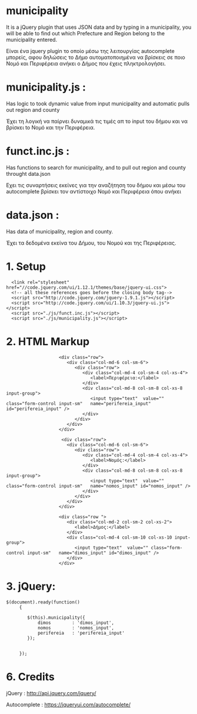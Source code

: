 # municipality

It is a jQuery plugin that uses JSON data and by typing in a municipality, you will be able to find out which Prefecture and Region belong to the municipality entered.


Είναι ένα jquery plugin το οποίο μέσω της λειτουργίας autocomplete μπορείς, αφου δηλώσεις το Δήμο αυτοματοποιημένα να βρίσκεις σε ποιο Νομό και Περιφέρεια ανήκει ο Δήμος που έχεις πληκτρολογήσει.

# municipality.js : 

Has logic to took dynamic value from input municipality and automatic pulls out region and county


Έχει τη λογική να παίρνει δυναμικά τις τιμές απ το input του δήμου και να βρίσκει to Νομό και την Περιφέρεια.

# funct.inc.js : 

Has functions to search for municipality, and to pull out region and county throught data.json


Εχει τις συναρτήσεις εκείνες για την αναζήτηση του δήμου και μέσω του autocomplete βρίσκει τον αντίστοιχο Νομό και Περιφέρεια όπου ανήκει

# data.json : 

Has data of municipality, region and county. 


Έχει τα δεδομένα εκείνα του Δήμου, του Νομού και της Περιφέρειας.

# 1. Setup

      <link rel="stylesheet" href="//code.jquery.com/ui/1.12.1/themes/base/jquery-ui.css">      
      <!-- all these references goes before the closing body tag-->
      <script src="http://code.jquery.com/jquery-1.9.1.js"></script>
      <script src="http://code.jquery.com/ui/1.10.3/jquery-ui.js"></script>
      <script src="./js/funct.inc.js"></script>
      <script src="./js/municipality.js"></script>



# 2. HTML Markup

                        <div class="row">
                           <div class="col-md-6 col-sm-6">
                              <div class="row">
                                 <div class="col-md-4 col-sm-4 col-xs-4">
                                    <label>Περιφέρεια:</label>
                                 </div>
                                 <div class="col-md-8 col-sm-8 col-xs-8 input-group">
                                    <input type="text"  value="" class="form-control input-sm"   name="perifereia_input" id="perifereia_input" />		
                                 </div>
                              </div>
                           </div>
                        </div>
                        
                         <div class="row">
                           <div class="col-md-6 col-sm-6">
                              <div class="row">
                                 <div class="col-md-4 col-sm-4 col-xs-4">
                                    <label>Νομός:</label>
                                 </div>
                                 <div class="col-md-8 col-sm-8 col-xs-8 input-group">
                                    <input type="text"  value="" class="form-control input-sm"   name="nomos_input" id="nomos_input" />
                                 </div>
                              </div>
                           </div>
                        </div>
                        
                        <div class="row ">
                           <div class="col-md-2 col-sm-2 col-xs-2">
                              <label>Δήμος:</label>
                           </div>
                           <div class="col-md-4 col-sm-10 col-xs-10 input-group">
                              <input type="text"  value="" class="form-control input-sm"   name="dimos_input" id="dimos_input" />
                           </div>
                        </div>

# 3. jQuery:
<!--this goes in footer-->

    $(document).ready(function()
         {
   
         	$(this).municipality({
         		dimos        : 'dimos_input',
         		nomos        : 'nomos_input',
         		perifereia   : 'perifereia_input'
         	});
         	
         	
         });

# 6. Credits

jQuery : http://api.jquery.com/jquery/

Autocomplete : https://jqueryui.com/autocomplete/

